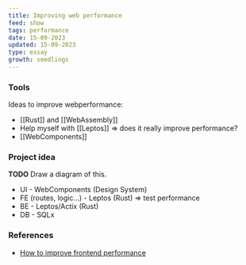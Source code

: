 ```yaml
---
title: Improving web performance
feed: show
tags: performance
date: 15-09-2023
updated: 15-09-2023
type: essay
growth: seedlings
---
```


### Tools

Ideas to improve webperformance:
- [[Rust]] and [[WebAssembly]]
- Help myself with [[Leptos]] => does it really improve performance?
- [[WebComponents]]

### Project idea

**TODO** Draw a diagram of this.

- UI - WebComponents (Design System)
- FE (routes, logic...) - Leptos (Rust) => test performance
- BE - Leptos/Actix (Rust)
- DB - SQLx


### References
- [How to improve frontend performance](https://dev.to/manish7107/how-to-improve-front-end-performance-3ag7)
